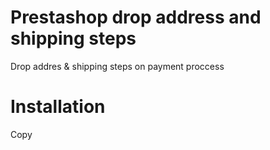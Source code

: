 Prestashop drop address and shipping steps
=============================

Drop addres &amp; shipping steps on payment proccess

Installation
=============================

Copy 
